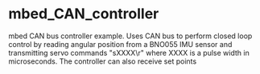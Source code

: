 # mbed_CAN_controller
mbed CAN bus controller example. Uses CAN bus to perform closed loop control by reading angular position from a BNO055 IMU sensor and transmitting servo commands "sXXXX\r" where XXXX is a pulse width in microseconds. The controller can also receive set points
